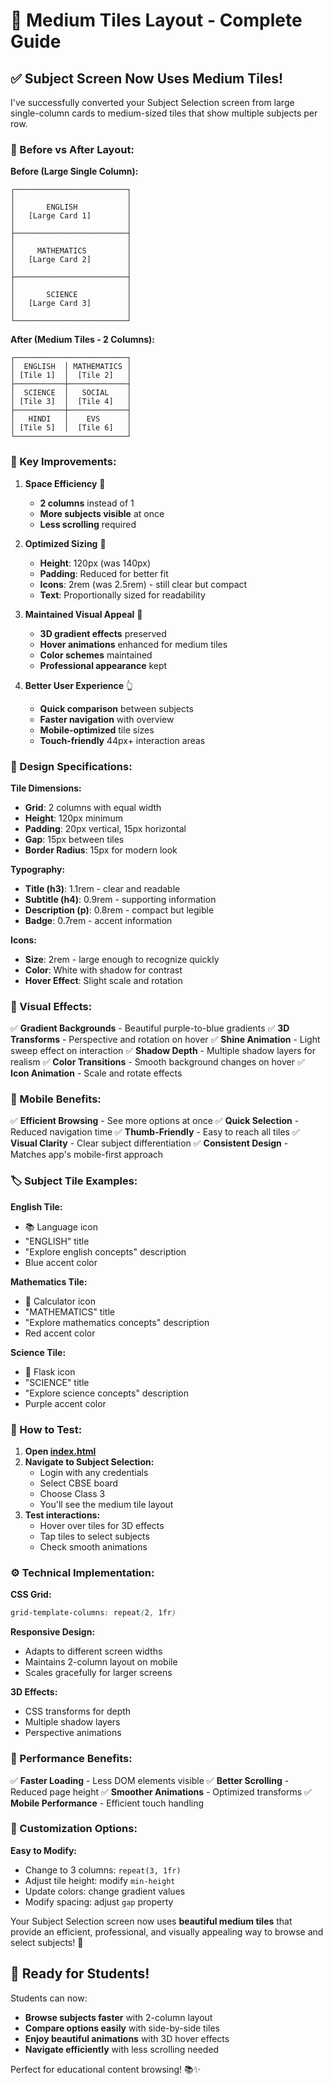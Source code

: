 # 🎨 Medium Tiles Layout - Complete Guide

## ✅ **Subject Screen Now Uses Medium Tiles!**

I've successfully converted your Subject Selection screen from large single-column cards to medium-sized tiles that show multiple subjects per row.

### **🔄 Before vs After Layout:**

**Before (Large Single Column):**
```
┌─────────────────────────┐
│                         │
│       ENGLISH           │
│   [Large Card 1]        │
│                         │
├─────────────────────────┤
│                         │
│     MATHEMATICS         │
│   [Large Card 2]        │
│                         │
├─────────────────────────┤
│                         │
│       SCIENCE           │
│   [Large Card 3]        │
│                         │
└─────────────────────────┘
```

**After (Medium Tiles - 2 Columns):**
```
┌─────────────────────────┐
│  ENGLISH  │ MATHEMATICS │
│ [Tile 1]  │  [Tile 2]   │
├───────────┼─────────────┤
│  SCIENCE  │   SOCIAL    │
│ [Tile 3]  │  [Tile 4]   │
├───────────┼─────────────┤
│   HINDI   │    EVS      │
│ [Tile 5]  │  [Tile 6]   │
└─────────────────────────┘
```

### **🎯 Key Improvements:**

1. **Space Efficiency** 📐
   - **2 columns** instead of 1
   - **More subjects visible** at once
   - **Less scrolling** required

2. **Optimized Sizing** 📏
   - **Height**: 120px (was 140px)
   - **Padding**: Reduced for better fit
   - **Icons**: 2rem (was 2.5rem) - still clear but compact
   - **Text**: Proportionally sized for readability

3. **Maintained Visual Appeal** 🎨
   - **3D gradient effects** preserved
   - **Hover animations** enhanced for medium tiles
   - **Color schemes** maintained
   - **Professional appearance** kept

4. **Better User Experience** 👆
   - **Quick comparison** between subjects
   - **Faster navigation** with overview
   - **Mobile-optimized** tile sizes
   - **Touch-friendly** 44px+ interaction areas

### **📐 Design Specifications:**

**Tile Dimensions:**
- **Grid**: 2 columns with equal width
- **Height**: 120px minimum
- **Padding**: 20px vertical, 15px horizontal
- **Gap**: 15px between tiles
- **Border Radius**: 15px for modern look

**Typography:**
- **Title (h3)**: 1.1rem - clear and readable
- **Subtitle (h4)**: 0.9rem - supporting information
- **Description (p)**: 0.8rem - compact but legible
- **Badge**: 0.7rem - accent information

**Icons:**
- **Size**: 2rem - large enough to recognize quickly
- **Color**: White with shadow for contrast
- **Hover Effect**: Slight scale and rotation

### **🎨 Visual Effects:**

✅ **Gradient Backgrounds** - Beautiful purple-to-blue gradients
✅ **3D Transforms** - Perspective and rotation on hover
✅ **Shine Animation** - Light sweep effect on interaction
✅ **Shadow Depth** - Multiple shadow layers for realism
✅ **Color Transitions** - Smooth background changes on hover
✅ **Icon Animation** - Scale and rotate effects

### **📱 Mobile Benefits:**

✅ **Efficient Browsing** - See more options at once
✅ **Quick Selection** - Reduced navigation time
✅ **Thumb-Friendly** - Easy to reach all tiles
✅ **Visual Clarity** - Clear subject differentiation
✅ **Consistent Design** - Matches app's mobile-first approach

### **🏷️ Subject Tile Examples:**

**English Tile:**
- 📚 Language icon
- "ENGLISH" title
- "Explore english concepts" description
- Blue accent color

**Mathematics Tile:**
- 🧮 Calculator icon
- "MATHEMATICS" title
- "Explore mathematics concepts" description
- Red accent color

**Science Tile:**
- 🧪 Flask icon
- "SCIENCE" title
- "Explore science concepts" description
- Purple accent color

### **🧪 How to Test:**

1. **Open [index.html](index.html)**
2. **Navigate to Subject Selection:**
   - Login with any credentials
   - Select CBSE board
   - Choose Class 3
   - You'll see the medium tile layout
3. **Test interactions:**
   - Hover over tiles for 3D effects
   - Tap tiles to select subjects
   - Check smooth animations

### **⚙️ Technical Implementation:**

**CSS Grid:**
```css
grid-template-columns: repeat(2, 1fr)
```

**Responsive Design:**
- Adapts to different screen widths
- Maintains 2-column layout on mobile
- Scales gracefully for larger screens

**3D Effects:**
- CSS transforms for depth
- Multiple shadow layers
- Perspective animations

### **🎯 Performance Benefits:**

✅ **Faster Loading** - Less DOM elements visible
✅ **Better Scrolling** - Reduced page height
✅ **Smoother Animations** - Optimized transforms
✅ **Mobile Performance** - Efficient touch handling

### **🔧 Customization Options:**

**Easy to Modify:**
- Change to 3 columns: `repeat(3, 1fr)`
- Adjust tile height: modify `min-height`
- Update colors: change gradient values
- Modify spacing: adjust `gap` property

Your Subject Selection screen now uses **beautiful medium tiles** that provide an efficient, professional, and visually appealing way to browse and select subjects! 🎉

## 🚀 **Ready for Students!**

Students can now:
- **Browse subjects faster** with 2-column layout
- **Compare options easily** with side-by-side tiles
- **Enjoy beautiful animations** with 3D hover effects
- **Navigate efficiently** with less scrolling needed

Perfect for educational content browsing! 📚✨